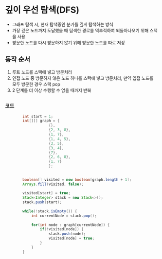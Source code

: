 # 깊이 우선 탐색(DFS)
* 그래프 탐색 시, 현재 탐색중인 분기를 깊게 탐색하는 방식 
* 가장 깊은 노드까지 도달했을 때 탐색한 경로를 역추적하여 되돌아나오기 위해 스택을 사용
* 방문한 노드를 다시 방문하지 않기 위해 방문한 노드를 따로 저장


## 동작 순서
1. 루트 노드를 스택에 넣고 방문처리
2. 인접 노드 중 방문하지 않은 노드 하나를 스택에 넣고 방문처리, 만약 입접 노드를 모두 방문한 경우 스택 pop
3. 2 단계를 더 이상 수행할 수 없을 때까지 반복



## 

### 코드 
``` java
    	int start = 1;
    	int[][] graph = {
    				{},
    			  	{2, 3, 8},
    		        {1, 7},
    		        {1, 4, 5},
    		        {3, 5},
    		        {3, 4},
    		        {7},
    		        {2, 6, 8},
    		        {1, 7}
    		        };
    	
    	
    	boolean[] visited = new boolean[graph.length + 1];
    	Arrays.fill(visited, false);
    	
    	visited[start] = true;
    	Stack<Integer> stack = new Stack<>();
    	stack.push(start);
    	
    	while(!stack.isEmpty()) {
    		int currentNode = stack.pop();
    		
    		for(int node : graph[currentNode]) {
    			if(!visited[node]) {
    				stack.push(node);
    				visited[node] = true;
    			}
    		}
    	}  	
 ```


 
